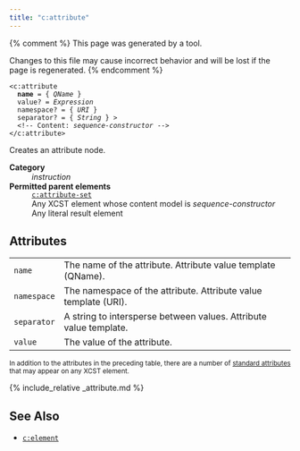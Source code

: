 ```yaml
---
title: "c:attribute"
---
```


{% comment %}
This page was generated by a tool.

Changes to this file may cause incorrect behavior and will be lost if
the page is regenerated.
{% endcomment %}

<div class="ref-element-syntax language-xml highlighter-rouge"><pre class="highlight"><code><span class="nt">&lt;c:attribute</span>
  <b>name</b> = { <i title="A QName. Unprefixed names are in the null namespace.">QName</i> }
  <span>value</span>? = <i title="Expression">Expression</i>
  <span>namespace</span>? = { <i>URI</i> }
  <span>separator</span>? = { <i>String</i> } &gt;
  &lt;!-- Content: <span><i>sequence-constructor</i></span> --&gt;
<span class="nt">&lt;/c:attribute&gt;</span></code></pre></div>
<p>Creates an attribute node.</p>
<dl>
   <dt><b>Category</b></dt>
   <dd><i>instruction</i></dd>
   <dt><b>Permitted parent elements</b></dt>
   <dd><a href="attribute-set.html"><code>c:attribute-set</code></a></dd>
   <dd>Any XCST element whose content model is <i>sequence-constructor</i></dd>
   <dd>Any literal result element</dd>
</dl>
<h2>Attributes</h2>
<div class="table-responsive">
   <table class="ref-attribs">
      <tr>
         <td><code>name</code></td>
         <td>The name of the attribute. Attribute value template (QName).</td>
      </tr>
      <tr>
         <td><code>namespace</code></td>
         <td>The namespace of the attribute. Attribute value template (URI).</td>
      </tr>
      <tr>
         <td><code>separator</code></td>
         <td>A string to intersperse between values. Attribute value template.</td>
      </tr>
      <tr>
         <td><code>value</code></td>
         <td>The value of the attribute.</td>
      </tr>
   </table>
</div>
<p><small>
      In addition to the attributes in the preceding table, there are a number of <a href="../c/standard-attributes.html">standard attributes</a> that may appear on any XCST element.
      </small></p>

{% include_relative _attribute.md %}

<h2>See Also</h2>
<ul>
   <li><a href="element.html"><code>c:element</code></a></li>
</ul>